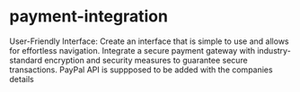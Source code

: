 # payment-integration

User-Friendly Interface: Create an interface that is simple to use and allows for effortless navigation.
Integrate a secure payment gateway with industry-standard encryption and security measures to guarantee secure transactions.
PayPal API is suppposed to be added with the companies details
